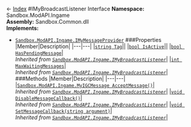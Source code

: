 ← [Index](index.md)
#IMyBroadcastListener Interface
**Namespace:** Sandbox.ModAPI.Ingame  
**Assembly:** Sandbox.Common.dll  
**Implements:**
* [`Sandbox.ModAPI.Ingame.IMyMessageProvider`](Sandbox.ModAPI.Ingame.IMyMessageProvider.md)
###Properties
|Member|Description|
|---|---|
|[`string Tag`](Sandbox.ModAPI.Ingame.Tag.md)||
|[`bool IsActive`](Sandbox.ModAPI.Ingame.IsActive.md)||
|[`bool HasPendingMessage`](Sandbox.ModAPI.Ingame.HasPendingMessage.md)|<br/>_Inherited from [`Sandbox.ModAPI.Ingame.IMyBroadcastListener`](Sandbox.ModAPI.Ingame.IMyBroadcastListener.md)_|
|[`int MaxWaitingMessages`](Sandbox.ModAPI.Ingame.MaxWaitingMessages.md)|<br/>_Inherited from [`Sandbox.ModAPI.Ingame.IMyBroadcastListener`](Sandbox.ModAPI.Ingame.IMyBroadcastListener.md)_|
###Methods
|Member|Description|
|---|---|
|[`Sandbox.ModAPI.Ingame.MyIGCMessage AcceptMessage()`](Sandbox.ModAPI.Ingame.AcceptMessage.md)|<br/>_Inherited from [`Sandbox.ModAPI.Ingame.IMyBroadcastListener`](Sandbox.ModAPI.Ingame.IMyBroadcastListener.md)_|
|[`void DisableMessageCallback()`](Sandbox.ModAPI.Ingame.DisableMessageCallback.md)|<br/>_Inherited from [`Sandbox.ModAPI.Ingame.IMyBroadcastListener`](Sandbox.ModAPI.Ingame.IMyBroadcastListener.md)_|
|[`void SetMessageCallback(string argument)`](Sandbox.ModAPI.Ingame.SetMessageCallback.md)|<br/>_Inherited from [`Sandbox.ModAPI.Ingame.IMyBroadcastListener`](Sandbox.ModAPI.Ingame.IMyBroadcastListener.md)_|
